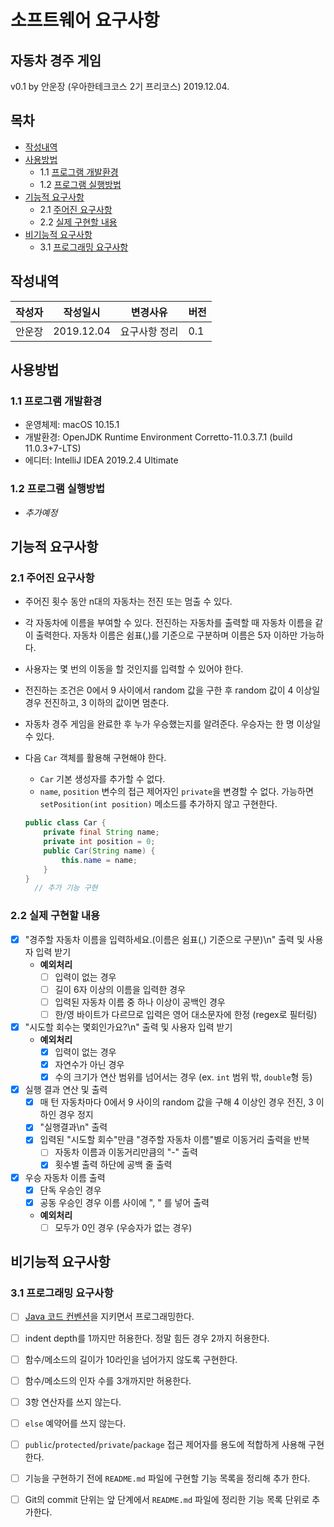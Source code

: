 # 소프트웨어 요구사항
## 자동차 경주 게임
v0.1 by
안운장
(우아한테크코스 2기 프리코스)
2019.12.04.

## 목차
  * [작성내역](#작성내역)
  * [사용방법](#사용방법)
    * 1.1 [프로그램 개발환경](#11-프로그램-개발환경)
    * 1.2 [프로그램 실행방법](#12-프로그램-실행방법)
  * [기능적 요구사항](#기능적-요구사항)
    * 2.1 [주어진 요구사항](#21-주어진-요구사항)
    * 2.2 [실제 구현할 내용](#22-실제-구현할-내용)
  * [비기능적 요구사항](#비기능적-요구사항)
    * 3.1 [프로그래밍 요구사항](#31-프로그래밍-요구사항)

## 작성내역
| 작성자 | 작성일시 | 변경사유 | 버전 |
| ------ | -------- | ---------| -----|
| 안운장 | 2019.12.04 | 요구사항 정리 | 0.1 |

## 사용방법
### 1.1 프로그램 개발환경

- 운영체제: macOS 10.15.1
- 개발환경: OpenJDK Runtime Environment Corretto-11.0.3.7.1 (build 11.0.3+7-LTS)
- 에디터: IntelliJ IDEA 2019.2.4 Ultimate

### 1.2 프로그램 실행방법

- _추가예정_

## 기능적 요구사항

### 2.1 주어진 요구사항
- 주어진 횟수 동안 n대의 자동차는 전진 또는 멈출 수 있다.
- 각 자동차에 이름을 부여할 수 있다. 전진하는 자동차를 출력할 때 자동차 이름을 같이 출력한다. 자동차 이름은 쉼표(,)를 기준으로 구분하며 이름은 5자 이하만 가능하다.
- 사용자는 몇 번의 이동을 할 것인지를 입력할 수 있어야 한다.
- 전진하는 조건은 0에서 9 사이에서 random 값을 구한 후 random 값이 4 이상일 경우 전진하고, 3 이하의 값이면 멈춘다.
- 자동차 경주 게임을 완료한 후 누가 우승했는지를 알려준다. 우승자는 한 명 이상일 수 있다.
- 다음 `Car` 객체를 활용해 구현해야 한다.
  - `Car` 기본 생성자를 추가할 수 없다.
  - `name`, `position` 변수의 접근 제어자인 `private`을 변경할 수 없다. 가능하면 `setPosition(int position)` 메소드를 추가하지 않고 구현한다.
  
  ```java
  public class Car {
      private final String name;
      private int position = 0;
      public Car(String name) {
          this.name = name;
      }
  }
    // 추가 기능 구현
  ```

### 2.2 실제 구현할 내용
- [x] "경주할 자동차 이름을 입력하세요.(이름은 쉼표(,) 기준으로 구분)\n" 출력 및 사용자 입력 받기
  - **예외처리**   
    - [ ] 입력이 없는 경우
    - [ ] 길이 6자 이상의 이름을 입력한 경우
    - [ ] 입력된 자동차 이름 중 하나 이상이 공백인 경우
    - [ ] 한/영 바이트가 다르므로 입력은 영어 대소문자에 한정 (regex로 필터링)
    
- [x] "시도할 회수는 몇회인가요?\n" 출력 및 사용자 입력 받기
  - **예외처리**
    - [x] 입력이 없는 경우
    - [x] 자연수가 아닌 경우
    - [x] 수의 크기가 연산 범위를 넘어서는 경우 (ex. `int` 범위 밖, `double`형 등)
    
- [x] 실행 결과 연산 및 출력
  - [x] 매 턴 자동차마다 0에서 9 사이의 random 값을 구해 4 이상인 경우 전진, 3 이하인 경우 정지
  - [x] "실행결과\n" 출력
  - [x] 입력된 "시도할 회수"만큼 "경주할 자동차 이름"별로 이동거리 출력을 반복
    - [ ] 자동차 이름과 이동거리만큼의 "-" 출력
    - [x] 횟수별 출력 하단에 공백 줄 출력
    
- [x] 우승 자동차 이름 출력
  - [x] 단독 우승인 경우
  - [x] 공동 우승인 경우 이름 사이에 ", " 를 넣어 출력
  - **예외처리**
    - [ ] 모두가 0인 경우 (우승자가 없는 경우) 

## 비기능적 요구사항

### 3.1 프로그래밍 요구사항
- [ ] [Java 코드 컨벤션](https://naver.github.io/hackday-conventions-java/)을 지키면서 프로그래밍한다.
- [ ] indent depth를 1까지만 허용한다. 정말 힘든 경우 2까지 허용한다.
- [ ] 함수/메소드의 길이가 10라인을 넘어가지 않도록 구현한다.
- [ ] 함수/메소드의 인자 수를 3개까지만 허용한다.
- [ ] 3항 연산자를 쓰지 않는다.
- [ ] `else` 예약어를 쓰지 않는다.
- [ ] `public`/`protected`/`private`/`package` 접근 제어자를 용도에 적합하게 사용해 구현한다.
- [ ] 기능을 구현하기 전에 `README.md` 파일에 구현할 기능 목록을 정리해 추가 한다.
- [ ] Git의 commit 단위는 앞 단계에서 `README.md` 파일에 정리한 기능 목록 단위로 추가한다.

